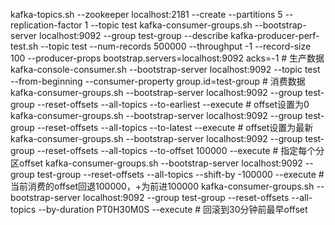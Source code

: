 kafka-topics.sh --zookeeper localhost:2181 --create --partitions 5 --replication-factor 1 --topic test 
kafka-consumer-groups.sh --bootstrap-server localhost:9092 --group test-group --describe
kafka-producer-perf-test.sh --topic test --num-records 500000 --throughput -1 --record-size 100 --producer-props bootstrap.servers=localhost:9092 acks=-1  # 生产数据
kafka-console-consumer.sh --bootstrap-server localhost:9092 --topic test --from-beginning --consumer-property group.id=test-group  # 消费数据
kafka-consumer-groups.sh --bootstrap-server localhost:9092 --group test-group --reset-offsets --all-topics --to-earliest --execute # offset设置为0
kafka-consumer-groups.sh --bootstrap-server localhost:9092 --group test-group --reset-offsets --all-topics --to-latest --execute   # offset设置为最新
kafka-consumer-groups.sh --bootstrap-server localhost:9092 --group test-group --reset-offsets --all-topics --to-offset 100000 --execute # 指定每个分区offset
kafka-consumer-groups.sh --bootstrap-server localhost:9092 --group test-group --reset-offsets --all-topics --shift-by -100000 --execute # 当前消费的offset回退100000，+为前进100000
kafka-consumer-groups.sh --bootstrap-server localhost:9092 --group test-group --reset-offsets --all-topics --by-duration PT0H30M0S --execute # 回滚到30分钟前最早offset
